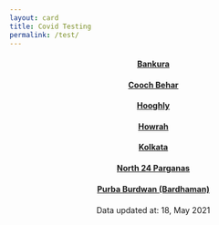 ```yaml
---
layout: card
title: Covid Testing
permalink: /test/
---
```

<div align="center">
<a href="{{ "/test/Bankura" | relative_url}}" ><div class="card"><h4><b>Bankura</b></h4></div></a>
<a href="{{ "/test/Cooch-Behar" | relative_url}}" ><div class="card"><h4><b>Cooch Behar</b></h4></div></a>
<a href="{{ "/test/Hooghly" | relative_url}}" ><div class="card"><h4><b>Hooghly</b></h4></div></a>
<a href="{{ "/test/Howrah" | relative_url}}" ><div class="card"><h4><b>Howrah</b></h4></div></a>
<a href="{{ "/test/Kolkata" | relative_url}}" ><div class="card"><h4><b>Kolkata</b></h4></div></a>
<a href="{{ "/test/North-24-Parganas" | relative_url}}" ><div class="card"><h4><b>North 24 Parganas</b></h4></div></a>
<a href="{{ "/test/Purba-Burdwan-Bardhaman" | relative_url}}" ><div class="card"><h4><b>Purba Burdwan (Bardhaman)</b></h4></div></a>
<div style="margin-top: 20px; text-align: left; border: none;">

</div>
<div class="text_foot"> Data updated at: 18, May 2021 </div></div>